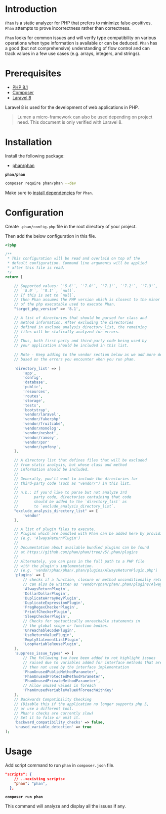 # Introduction

[`Phan`](https://github.com/phan/phan) is a static analyzer for PHP that prefers to minimize false-positives. `Phan` attempts to prove incorrectness rather than correctness.

`Phan` looks for common issues and will verify type compatibility on various operations when type information is available or can be deduced. `Phan` has a good (but not comprehensive) understanding of flow control and can track values in a few use cases (e.g. arrays, integers, and strings).

# Prerequisites

- [PHP 8.1](https://www.php.net/releases/8.1/en.php)
- [Composer](https://getcomposer.org/)
- [Laravel 8](https://laravel.com/docs/8.x/releases)

Laravel 8 is used for the development of web applications in PHP.

> Lumen a micro-framework can also be used depending on project need. This document is only verified with Laravel 8.

# Installation

Install the following package:

- [phan/phan](https://github.com/phan/phan)

**`phan/phan`**

```sh
composer require phan/phan --dev
```

Make sure to [install dependencies](https://github.com/phan/phan/wiki/Getting-Started#installing-phan-dependencies) for `Phan`.

# Configuration

Create `.phan/config.php` file in the root directory of your project.

Then add the below configuration in this file.

```php
<?php

/**
 * This configuration will be read and overlaid on top of the
 * default configuration. Command line arguments will be applied
 * after this file is read.
 */
return [

    // Supported values: `'5.6'`, `'7.0'`, `'7.1'`, `'7.2'`, `'7.3'`, `'7.4'`,
    // `'8.0'`, `'8.1'`, `null`.
    // If this is set to `null`,
    // then Phan assumes the PHP version which is closest to the minor version
    // of the php executable used to execute Phan.
    "target_php_version" => '8.1',

    // A list of directories that should be parsed for class and
    // method information. After excluding the directories
    // defined in exclude_analysis_directory_list, the remaining
    // files will be statically analyzed for errors.
    //
    // Thus, both first-party and third-party code being used by
    // your application should be included in this list.
    
    // Note - Keep adding to the vendor section below as we add more dependencies
    // based on the errors you encounter when you run phan. 
    
    'directory_list' => [
        'app',
        'config',
        'database',
        'public',
        'resources',
        'routes',
        'storage',
        'tests',
        'bootstrap',
        'vendor/laravel',
        'vendor/fakerphp'
        'vendor/fruitcake',
        'vendor/monolog',
        'vendor/nesbot',
        'vendor/ramsey',
        'vendor/psr'
        'vendor/symfony',        
    ],

    // A directory list that defines files that will be excluded
    // from static analysis, but whose class and method
    // information should be included.
    //
    // Generally, you'll want to include the directories for
    // third-party code (such as "vendor/") in this list.
    //
    // n.b.: If you'd like to parse but not analyze 3rd
    //       party code, directories containing that code
    //       should be added to the `directory_list` as
    //       to `exclude_analysis_directory_list`.
    "exclude_analysis_directory_list" => [
        'vendor'
    ],

    // A list of plugin files to execute.
    // Plugins which are bundled with Phan can be added here by providing their name
    // (e.g. 'AlwaysReturnPlugin')
    //
    // Documentation about available bundled plugins can be found
    // at https://github.com/phan/phan/tree/v5/.phan/plugins
    //
    // Alternately, you can pass in the full path to a PHP file
    // with the plugin's implementation.
    // (e.g. 'vendor/phan/phan/.phan/plugins/AlwaysReturnPlugin.php')
    'plugins' => [
        // checks if a function, closure or method unconditionally returns.
        // can also be written as 'vendor/phan/phan/.phan/plugins/AlwaysReturnPlugin.php'
        'AlwaysReturnPlugin',
        'DollarDollarPlugin',
        'DuplicateArrayKeyPlugin',
        'DuplicateExpressionPlugin',
        'PregRegexCheckerPlugin',
        'PrintfCheckerPlugin',
        'SleepCheckerPlugin',
        // Checks for syntactically unreachable statements in
        // the global scope or function bodies.
        'UnreachableCodePlugin',
        'UseReturnValuePlugin',
        'EmptyStatementListPlugin',
        'LoopVariableReusePlugin',
    ],
    'suppress_issue_types' => [
		// The following two have been added to not highlight issues
		// raised due to variables added for interface methods that are
		// then not used by the interface implementation
		'PhanUnusedPublicMethodParameter',
		'PhanUnusedProtectedMethodParameter',
		'PhanUnusedPrivateMethodParameter',
		// Allow unused values in foreach
		'PhanUnusedVariableValueOfForeachWithKey'		
	],
	// Backwards Compatibility Checking
	// (Disable this if the application no longer supports php 5,
	// or use a different tool.
	// Phan's checks are currently slow)
	// Set it to false or omit it.
	'backward_compatibility_checks' => false,
	'unused_variable_detection' => true
];

```

# Usage

Add script command to run `phan` in `composer.json` file.

```json
"scripts": {
    // ..<existing scripts>
    "phan": "phan",
  },
```

**`composer run phan`**

This command will analyze and display all the issues if any.
